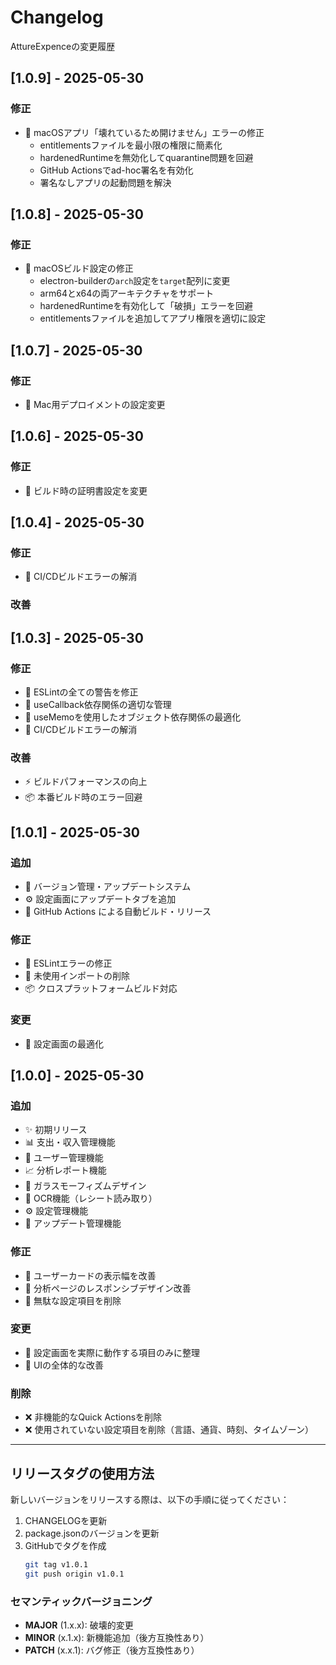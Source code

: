 # Changelog

AttureExpenceの変更履歴
## [1.0.9] - 2025-05-30

### 修正
- 🐛 macOSアプリ「壊れているため開けません」エラーの修正
  - entitlementsファイルを最小限の権限に簡素化
  - hardenedRuntimeを無効化してquarantine問題を回避
  - GitHub Actionsでad-hoc署名を有効化
  - 署名なしアプリの起動問題を解決

## [1.0.8] - 2025-05-30

### 修正
- 🐛 macOSビルド設定の修正
  - electron-builderの`arch`設定を`target`配列に変更
  - arm64とx64の両アーキテクチャをサポート
  - hardenedRuntimeを有効化して「破損」エラーを回避
  - entitlementsファイルを追加してアプリ権限を適切に設定

## [1.0.7] - 2025-05-30

### 修正
- 🐛 Mac用デプロイメントの設定変更

## [1.0.6] - 2025-05-30

### 修正
- 🐛 ビルド時の証明書設定を変更

## [1.0.4] - 2025-05-30

### 修正
- 🚀 CI/CDビルドエラーの解消

### 改善

## [1.0.3] - 2025-05-30

### 修正
- 🐛 ESLintの全ての警告を修正
- 🔧 useCallback依存関係の適切な管理
- 🧹 useMemoを使用したオブジェクト依存関係の最適化
- 🚀 CI/CDビルドエラーの解消

### 改善
- ⚡ ビルドパフォーマンスの向上
- 📦 本番ビルド時のエラー回避

## [1.0.1] - 2025-05-30

### 追加
- 🔄 バージョン管理・アップデートシステム
- ⚙️ 設定画面にアップデートタブを追加
- 🤖 GitHub Actions による自動ビルド・リリース

### 修正
- 🐛 ESLintエラーの修正
- 🧹 未使用インポートの削除
- 📦 クロスプラットフォームビルド対応

### 変更
- 🔧 設定画面の最適化

## [1.0.0] - 2025-05-30

### 追加
- ✨ 初期リリース
- 📊 支出・収入管理機能
- 👥 ユーザー管理機能
- 📈 分析レポート機能
- 🎨 ガラスモーフィズムデザイン
- 🤖 OCR機能（レシート読み取り）
- ⚙️ 設定管理機能
- 🔄 アップデート管理機能

### 修正
- 🐛 ユーザーカードの表示幅を改善
- 🐛 分析ページのレスポンシブデザイン改善
- 🐛 無駄な設定項目を削除

### 変更
- 🎯 設定画面を実際に動作する項目のみに整理
- 📱 UIの全体的な改善

### 削除
- ❌ 非機能的なQuick Actionsを削除
- ❌ 使用されていない設定項目を削除（言語、通貨、時刻、タイムゾーン）

---

## リリースタグの使用方法

新しいバージョンをリリースする際は、以下の手順に従ってください：

1. CHANGELOGを更新
2. package.jsonのバージョンを更新
3. GitHubでタグを作成
   ```bash
   git tag v1.0.1
   git push origin v1.0.1
   ```

### セマンティックバージョニング

- **MAJOR** (1.x.x): 破壊的変更
- **MINOR** (x.1.x): 新機能追加（後方互換性あり）
- **PATCH** (x.x.1): バグ修正（後方互換性あり）